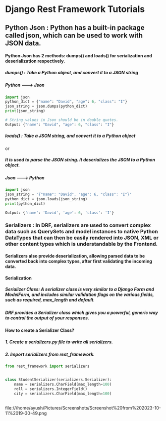 # Django Rest Framework Tutorials


## Python Json : Python has a built-in package called json, which can be used to work with JSON data.

#### Python Json has 2 methods: dumps() and loads() for serialization and deserialization respectively.

##### dumps() : Take a Python object, and convert it to a JSON string

##### Python ---> Json

```python
import json
python_dict = {"name": "David", "age": 6, "class": "I"}
json_string = json.dumps(python_dict)
print(json_string)

# String values in Json should be in double quotes.
Output: {"name": "David", "age": 6, "class": "I"}

```


##### loads() : Take a JSON string, and convert it to a Python object 

or 

##### It is used to parse the JSON string. It deserializes the JSON to a Python object.

##### Json ---> Python

```python
import json
json_string = '{"name": "David", "age": 6, "class": "I"}'
python_dict = json.loads(json_string)
print(python_dict)

Output: {'name': 'David', 'age': 6, 'class': 'I'}
```


### Serializers : In DRF, serializers are used to convert complex data such as QuerySets and model instances to native Python DataTypes that can then be easily rendered into JSON, XML or other content types which is understandable by the Frontend.

#### Serializers also provide deserialization, allowing parsed data to be converted back into complex types, after first validating the incoming data.


#### Serialization
##### Serializer Class: A serializer class is very similar to a Django Form and ModelForm, and includes similar validation flags on the various fields, such as required, max_length and default.
##### DRF provides a Serializer class which gives you a powerful, generic way to control the output of your responses.


#### How to create a Serializer Class?

##### 1. Create a serializers.py file to write all serializers.

##### 2. Import serializers from rest_framework.

```python
from rest_framework import serializers


class StudentSerializer(serializers.Serializer):
    name = serializers.CharField(max_length=100)
    roll = serializers.IntegerField()
    city = serializers.CharField(max_length=100)
 

```


file:///home/ayush/Pictures/Screenshots/Screenshot%20from%202023-10-11%2019-30-49.png